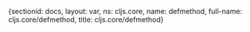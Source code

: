 {sectionid: docs, layout: var, ns: cljs.core, name: defmethod, full-name: cljs.core/defmethod,
  title: cljs.core/defmethod}
